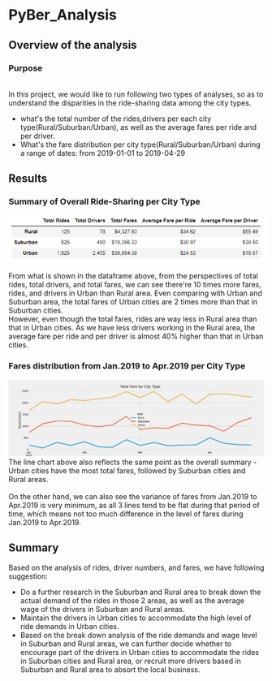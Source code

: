 # PyBer_Analysis

## Overview of the analysis
### **Purpose**
<br> In this project, we would like to run following two types of analyses, so as to understand the disparities in the ride-sharing data among the city types.
- what's the total number of the rides,drivers per each city type(Rural/Suburban/Urban), as well as the average fares per ride and per driver.
- What's the fare distribution per city type(Rural/Suburban/Urban) during a range of dates: from 2019-01-01 to 2019-04-29

## Results
### Summary of Overall Ride-Sharing per City Type
![Pyber_summary](./Challenge/Pyber_summary.png)  
<br>From what is shown in the dataframe above, from the perspectives of total rides, total drivers, and total fares, we can see there're 10 times more fares, rides, and drivers in Urban than Rural area. Even comparing with Urban and Suburban area, the total fares of Urban cities are 2 times more than that in Suburban cities.
<br>However, even though the total fares, rides are way less in Rural area than that in Urban cities. As we have less drivers working in the Rural area, the average fare per ride and per driver is almost 40% higher than that in Urban cities.

### Fares distribution from Jan.2019 to Apr.2019 per City Type
![PyBer_fare_summary](./Challenge/PyBer_fare_summary.png)
<br>The line chart above also reflects the same point as the overall summary - Urban cities have the most total fares, followed by Suburban cities and Rural areas.  
<br> On the other hand, we can also see the variance of fares from Jan.2019 to Apr.2019 is very minimum, as all 3 lines tend to be flat during that period of time, which means not too much difference in the level of fares during Jan.2019 to Apr.2019.

## Summary
Based on the analysis of rides, driver numbers, and fares, we have following suggestion:
- Do a further research in the Suburban and Rural area to break down the actual demand of the rides in those 2 areas, as well as the average wage of the drivers in Suburban and Rural areas.
- Maintain the drivers in Urban cities to accommodate the high level of ride demands in Urban cities. 
- Based on the break down analysis of the ride demands and wage level in Suburban and Rural areas, we can further decide whether to encourage part of the drivers in Urban cities to accommodate the rides in Suburban cities and Rural area, or recruit more drivers based in Suburban and Rural area to absort the local business. 